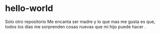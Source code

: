 # hello-world
Solo otro repositorio
Me  encanta ser madre y lo que mas me gusta es que, todos los días  me sorprenden cosas nuevas que mi hijo puede hacer .
